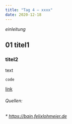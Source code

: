 ```yaml
---
title: "Tag 4 – xxxx"
date: 2020-12-18
---
```


*einleitung*

## 01 titel1
### titel2

text

`code `

[link](URL)




###### Quellen:
###### * https://bain.felixlohmeier.de
